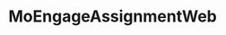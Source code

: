 ﻿# MoEngageAssignmentWeb
<!DOCTYPE html>
<html>
    <head>
    	<script type="text/javascript">
	var moeDataCenter = dashboard-01.moengage.com; // Replace "DC" with the actual Data center value from the above table
	var moeAppID = 9KCPEMI0VCTUDJO3X4FR2A8I; // Replace "AppID" available in the settings page of MoEngage Dashboard.
	      
	!function(e,n,i,t,a,r,o,d){if(!moeDataCenter||"{DC}"===moeDataCenter)return console.error("Data center has not been passed correctly. Please follow the SDK installation instruction carefully.");var s=e[a]=e[a]||[];if(s.invoked=0,s.initialised>0||s.invoked>0)return console.error("MoEngage Web SDK initialised multiple times. Please integrate the Web SDK only once!"),!1;e.moengage_object=a;var l={},g=function n(i){return function(){for(var n=arguments.length,t=Array(n),a=0;a<n;a++)t[a]=arguments[a];(e.moengage_q=e.moengage_q||[]).push({f:i,a:t})}},u=["track_event","add_user_attribute","add_first_name","add_last_name","add_email","add_mobile","add_user_name","add_gender","add_birthday","destroy_session","add_unique_user_id","update_unique_user_id","moe_events","call_web_push","track","location_type_attribute"],m={onsite:["getData","registerCallback"]};for(var c in u)l[u[c]]=g(u[c]);for(var v in m)for(var f in m[v])null==l[v]&&(l[v]={}),l[v][m[v][f]]=g(v+"."+m[v][f]);r=n.createElement(i),o=n.getElementsByTagName("head")[0],r.async=1,r.src=t,o.appendChild(r),e.moe=e.moe||function(){return(s.invoked=s.invoked+1,s.invoked>1)?(console.error("MoEngage Web SDK initialised multiple times. Please integrate the Web SDK only once!"),!1):(d=arguments.length<=0?void 0:arguments[0],l)},r.addEventListener("load",function(){if(d)return e[a]=e.moe(d),e[a].initialised=e[a].initialised+1||1,!0}),r.addEventListener("error",function(){return console.error("Moengage Web SDK loading failed."),!1})}(window,document,"script","https://cdn.moengage.com/release/"+moeDataCenter+"/moe_webSdk.min.latest.js","Moengage");
	 
	Moengage = moe({
	  app_id: moeAppID,
	  debug_logs: 1
	});
	</script>
    </head>
    <body>
        <p>This is an example of a simple HTML page with one paragraph.</p>
    </body>
</html>
